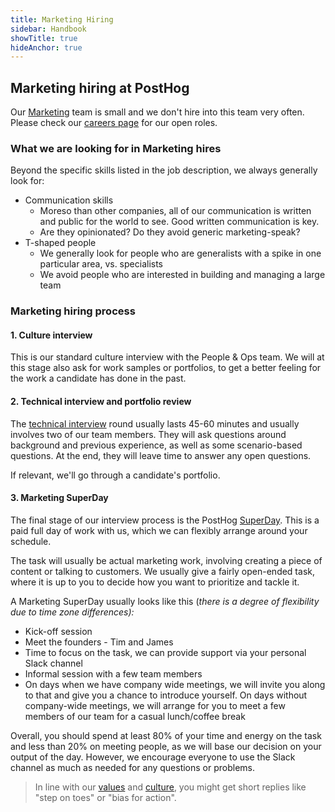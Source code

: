 ```yaml
---
title: Marketing Hiring
sidebar: Handbook
showTitle: true
hideAnchor: true
---
```


## Marketing hiring at PostHog

Our [Marketing](/teams/marketing) team is small and we don't hire into this team very often. Please check our [careers page](/careers) for our open roles. 

### What we are looking for in Marketing hires

Beyond the specific skills listed in the job description, we always generally look for: 

*   Communication skills
    *   Moreso than other companies, all of our communication is written and public for the world to see. Good written communication is key.
    *   Are they opinionated? Do they avoid generic marketing-speak?
*   T-shaped people
    *   We generally look for people who are generalists with a spike in one particular area, vs. specialists
    *   We avoid people who are interested in building and managing a large team

### Marketing hiring process 

#### 1. Culture interview

This is our standard culture interview with the People & Ops team. We will at this stage also ask for work samples or portfolios, to get a better feeling for the work a candidate has done in the past. 

#### 2. Technical interview and portfolio review

The [technical interview](/handbook/people/hiring-process#interview-2) round usually lasts 45-60 minutes and usually involves two of our team members. They will ask questions around background and previous experience, as well as some scenario-based questions. At the end, they will leave time to answer any open questions. 

If relevant, we'll go through a candidate's portfolio. 

#### 3. Marketing SuperDay

The final stage of our interview process is the PostHog [SuperDay](/handbook/people/hiring-process#posthog-superday). This is a paid full day of work with us, which we can flexibly arrange around your schedule. 

The task will usually be actual marketing work, involving creating a piece of content or talking to customers. We usually give a fairly open-ended task, where it is up to you to decide how you want to prioritize and tackle it. 

A Marketing SuperDay usually looks like this (_there is a degree of flexibility due to time zone differences):_

*   Kick-off session
*   Meet the founders - Tim and James
*   Time to focus on the task, we can provide support via your personal Slack channel
*   Informal session with a few team members
*   On days when we have company wide meetings, we will invite you along to that and give you a chance to introduce yourself. On days without company-wide meetings, we will arrange for you to meet a few members of our team for a casual lunch/coffee break

Overall, you should spend at least 80% of your time and energy on the task and less than 20% on meeting people, as we will base our decision on your output of the day. However, we encourage everyone to use the Slack channel as much as needed for any questions or problems. 

> In line with our [values](/handbook/company/values) and [culture](/handbook/company/culture), you might get short replies like "step on toes" or "bias for action". 
